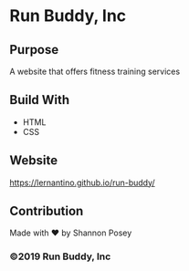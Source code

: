 # Run Buddy, Inc
## Purpose
A website that offers fitness training services
## Build With
* HTML 
* CSS
## Website
https://lernantino.github.io/run-buddy/
## Contribution
Made with ❤️ by Shannon Posey

### &copy;2019 Run Buddy, Inc